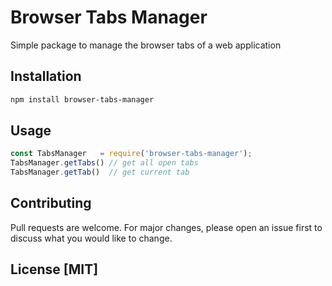 # Browser Tabs Manager
Simple package to manage the browser tabs of a web application
## Installation
```bash
npm install browser-tabs-manager
```

## Usage
```javascript
const TabsManager   = require('browser-tabs-manager');
TabsManager.getTabs() // get all open tabs
TabsManager.getTab()  // get current tab
```

## Contributing
Pull requests are welcome. For major changes, please open an issue first to discuss what you would like to change.

## License [MIT]